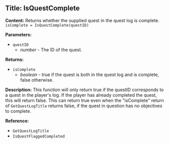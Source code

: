 ## Title: IsQuestComplete

**Content:**
Returns whether the supplied quest in the quest log is complete.
`isComplete = IsQuestComplete(questID)`

**Parameters:**
- `questID`
  - *number* - The ID of the quest.

**Returns:**
- `isComplete`
  - *boolean* - true if the quest is both in the quest log and is complete, false otherwise.

**Description:**
This function will only return true if the questID corresponds to a quest in the player's log. If the player has already completed the quest, this will return false.
This can return true even when the "isComplete" return of `GetQuestLogTitle` returns false, if the quest in question has no objectives to complete.

**Reference:**
- `GetQuestLogTitle`
- `IsQuestFlaggedCompleted`